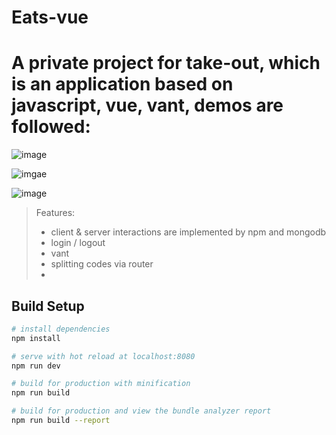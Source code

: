 # Eats-vue
A private project for take-out, which is an application based on javascript, vue, vant, demos are followed:
=======
<p align="center">
  <zoom = 67% src="https://github.com/joyxu96/Eats-vue/blob/master/demos/demo1.gif">
</p>
  
![image](https://github.com/joyxu96/Eats-vue/blob/master/demos/demo1.gif)

![imgae](https://github.com/joyxu96/Eats-vue/blob/master/demos/demo2.gif)

![image](https://github.com/joyxu96/Eats-vue/blob/master/demos/demo3.gif)



> Features:
>
> - client & server interactions are implemented by npm and mongodb
> - login / logout
> - vant
> - splitting codes via router
> - 
>
> 
>
> 

## Build Setup

``` bash
# install dependencies
npm install

# serve with hot reload at localhost:8080
npm run dev

# build for production with minification
npm run build

# build for production and view the bundle analyzer report
npm run build --report
```
